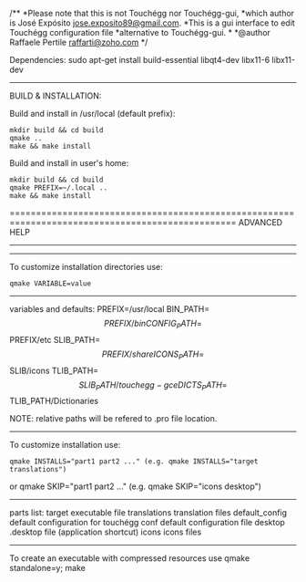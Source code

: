 /**
 *Please note that this is not Touchégg nor Touchégg-gui,
 *which author is José Expósito <jose.exposito89@gmail.com>.
 *This is a gui interface to edit Touchégg configuration file
 *alternative to Touchégg-gui.
 *
 *@author Raffaele Pertile <raffarti@zoho.com>
 */
 
Dependencies:
sudo apt-get install build-essential libqt4-dev libx11-6 libx11-dev

_________________________________________________________________________________________________
BUILD & INSTALLATION:

Build and install in /usr/local (default prefix):

    mkdir build && cd build
    qmake ..
    make && make install

Build and install in user's home:

    mkdir build && cd build
    qmake PREFIX=~/.local ..
    make && make install


=================================================================================================
ADVANCED HELP
- - - - - - - - - - - - - - - - - - - - - - - - - - - - - - - - - - - - - - - - - - - - - - - - -

_________________________________________________________________________________________________
To customize installation directories use:

    qmake VARIABLE=value

_ _ _ _ _ _ _ _ _ _ _ _ _ _ _ _ _ _ _ _ _ _ _ _ _ _ _ _ _ _ _ _ _ _ _ _ _ _ _ _ _ _ _ _ _ _ _ _ _
variables and defaults:
    PREFIX=/usr/local
    BIN_PATH=$$PREFIX/bin
    CONFIG_PATH=$$PREFIX/etc
    SLIB_PATH=$$PREFIX/share
    ICONS_PATH=$$SLIB/icons
    TLIB_PATH=$$SLIB_PATH/touchegg-gce
    DICTS_PATH=$$TLIB_PATH/Dictionaries

NOTE:
relative paths will be refered to .pro file location.

_________________________________________________________________________________________________
To customize installation use:

    qmake INSTALLS="part1 part2 ..." (e.g. qmake INSTALLS="target translations")

or
    qmake SKIP="part1 part2 ..." (e.g. qmake SKIP="icons desktop")
_ _ _ _ _ _ _ _ _ _ _ _ _ _ _ _ _ _ _ _ _ _ _ _ _ _ _ _ _ _ _ _ _ _ _ _ _ _ _ _ _ _ _ _ _ _ _ _ _
parts list:
    target          executable file
    translations    translation files
    default_config  default configuration for touchégg
    conf            default configuration file
    desktop         .desktop file (application shortcut)
    icons           icons files

_________________________________________________________________________________________________
To create an executable with compressed resources use
    qmake standalone=y; make

